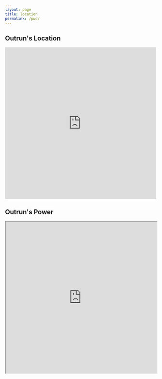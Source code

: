 ```yaml
---
layout: page
title: location
permalink: /pwd/
---
```


## Outrun's Location

<iframe src="https://forecast.predictwind.com/tracking/display/Outrun/?mapMode=useAtlas&windSymbol=WindStreamlines&weatherSource=ECMWF" width="500" height="500" style="border:0;"></iframe>

## Outrun's Power

<iframe width="500" height="500" src="https://vrm.victronenergy.com/installation/69648/embed/920db83b"></iframe>
